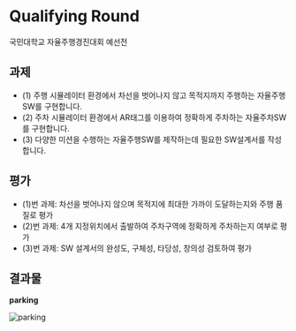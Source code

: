 # Qualifying Round
국민대학교 자율주행경진대회 예선전

## 과제
- (1) 주행 시뮬레이터 환경에서 차선을 벗어나지 않고 목적지까지 주행하는 자율주행SW를 구현합니다.
- (2) 주차 시뮬레이터 환경에서 AR태그를 이용하여 정확하게 주차하는 자율주차SW를 구현합니다.
- (3) 다양한 미션을 수행하는 자율주행SW를 제작하는데 필요한 SW설계서를 작성합니다.

## 평가
- (1)번 과제: 차선을 벗어나지 않으며 목적지에 최대한 가까이 도달하는지와 주행 품질로 평가
- (2)번 과제: 4개 지정위치에서 출발하여 주차구역에 정확하게 주차하는지 여부로 평가
- (3)번 과제: SW 설계서의 완성도, 구체성, 타당성, 창의성 검토하여 평가


## 결과물
**parking**

![parking](https://github.com/2022-autonomous-pegasus/qualifying-round/assets/87895999/39330650-8e75-42b4-be00-83a3d73f4aa7)
